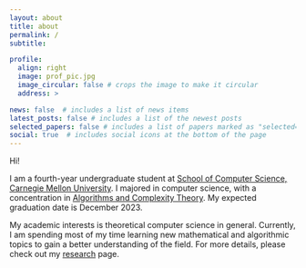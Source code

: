 ```yaml
---
layout: about
title: about
permalink: /
subtitle: 

profile:
  align: right
  image: prof_pic.jpg
  image_circular: false # crops the image to make it circular
  address: >

news: false  # includes a list of news items
latest_posts: false # includes a list of the newest posts
selected_papers: false # includes a list of papers marked as "selected={true}"
social: true  # includes social icons at the bottom of the page
---
```


Hi! 

I am a fourth-year undergraduate student at <a href='https://www.cs.cmu.edu/'>School of Computer Science, Carnegie Mellon University</a>. I majored in computer science, with a concentration in <a href='http://coursecatalog.web.cmu.edu/schools-colleges/schoolofcomputerscience/scsconcentrations/#algorithmsandcomplexitytextcontainer'>Algorithms and Complexity Theory</a>. My expected graduation date is December 2023.

My academic interests is theoretical computer science in general. Currently, I am spending most of my time learning new mathematical and algorithmic topics to gain a better understanding of the field. For more details, please check out my [research](/research) page.